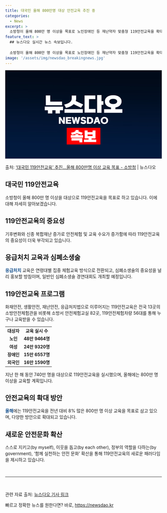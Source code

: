 ```yaml
---
title: 대국민 올해 800만명 대상 안전교육 추진 중
categories:
  - News
excerpt: >
  소방청이 올해 800만 명 이상을 목표로 노인장애인 등 재난약자 맞춤형 119안전교육을 확대한다. 소방청은 …
feature_text: >
  ## 뉴스다오 실시간 뉴스 속보입니다.

  소방청이 올해 800만 명 이상을 목표로 노인장애인 등 재난약자 맞춤형 119안전교육을 확대한다. 소방청은 …
image: '/assets/img/newsdao_breakingnews.jpg'
---
```


![뉴스다오 속보](/assets/img/newsdao_breakingnews.jpg)

<p>출처: <a href="https://newsdao.kr/2983" rel="dofollow">‘대국민 119안전교육’ 추진…올해 800만명 이상 교육 목표 - 소방청</a> | 뉴스다오</p>

<h2>대국민 119안전교육</h2>
<p data-ke-size="size16">소방청이 올해 800만 명 이상을 대상으로 119안전교육을 목표로 하고 있습니다. 이에 대해 자세히 알아보겠습니다.</p>

<h2>119안전교육의 중요성</h2>
<p>기후변화와 신종 복합재난 증가로 안전체험 및 교육 수요가 증가함에 따라 119안전교육의 중요성이 더욱 부각되고 있습니다.</p>

<h2>응급처치 교육과 심폐소생술</h2>
<p><b><span style="color: #1a5490;">응급처치</span></b> 교육은 연령대별 집중 체험교육 방식으로 전환되고, 심폐소생술의 중요성을 널리 홍보할 방침이며, 일반인 심폐소생술 경연대회도 개최할 예정입니다.</p>

<h2>119안전교육 프로그램</h2>
<p>화재안전, 생활안전, 재난안전, 응급처치법으로 이루어지는 119안전교육은 전국 13곳의 소방안전체험관을 비롯해 소방서 안전체험교실 82곳, 119안전체험차량 56대를 통해 누구나 교육받을 수 있습니다.</p>

<table>
	<tr>
		<td style="text-align: center; height: 17px;"><b>대상자</b></td>
		<td style="text-align: center; height: 17px;"><b>교육 실시 수</b></td>
	</tr>
	<tr>
		<td style="text-align: center; height: 17px;"><b>노인</b></td>
		<td style="text-align: center; height: 17px;"><b>48만 9464명</b></td>
	</tr>
	<tr>
		<td style="text-align: center; height: 17px;"><b>여성</b></td>
		<td style="text-align: center; height: 17px;"><b>24만 9320명</b></td>
	</tr>
	<tr>
		<td style="text-align: center; height: 17px;"><b>장애인</b></td>
		<td style="text-align: center; height: 17px;"><b>15만 6557명</b></td>
	</tr>
	<tr>
		<td style="text-align: center; height: 17px;"><b>외국인</b></td>
		<td style="text-align: center; height: 17px;"><b>16만 1590명</b></td>
	</tr>
</table>

<p>지난 한 해 동안 740만 명을 대상으로 119안전교육을 실시했으며, 올해에는 800만 명 이상을 교육할 계획입니다.</p>

<h2>안전교육의 확대 방안</h2>
<p><b><span style="color: #1a5490;">올해</span></b>에는 119안전교육을 전년 대비 8% 많은 800만 명 이상 교육을 목표로 삼고 있으며, 다양한 방안으로 확대되고 있습니다.</p>

<h2>새로운 안전문화 확산</h2>
<p>스스로 지키고(by myself), 이웃을 돕고(by each other), 정부의 역할을 다하는(by government), ‘함께 실천하는 안전 문화’ 확산을 통해 119안전교육의 새로운 패러다임을 제시하고 있습니다.</p>

<p data-ke-size="size16">&nbsp;</p>
<hr>
<p data-ke-size="size16">&nbsp;</p>

<p>관련 자료 출처: <a href="https://newsdao.kr/2983">뉴스다오 기사 링크</a></p> 

빠르고 정확한 뉴스를 원한다면? 바로, <a href="https://newsdao.kr" rel="dofollow">https://newsdao.kr</a>


    
